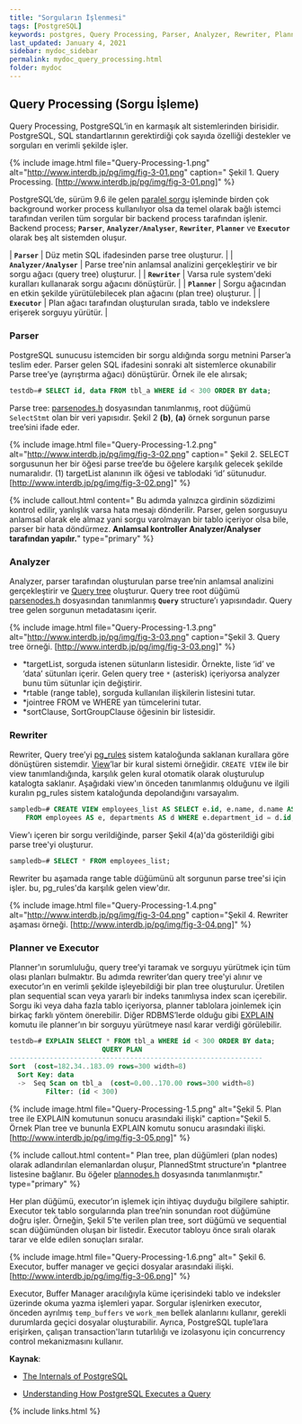 ```yaml
---
title: "Sorguların İşlenmesi"
tags: [PostgreSQL]
keywords: postgres, Query Processing, Parser, Analyzer, Rewriter, Planner, Planner
last_updated: January 4, 2021
sidebar: mydoc_sidebar
permalink: mydoc_query_processing.html
folder: mydoc
---
```


## Query Processing (Sorgu İşleme)

Query Processing, PostgreSQL’in en karmaşık alt sistemlerinden birisidir. PostgreSQL, SQL standartlarının gerektirdiği çok sayıda özelliği destekler ve sorguları en verimli şekilde işler.

{% include image.html file="Query-Processing-1.png" alt="http://www.interdb.jp/pg/img/fig-3-01.png" caption=" Şekil 1. Query Processing. [http://www.interdb.jp/pg/img/fig-3-01.png]" %}

PostgreSQL’de, sürüm 9.6 ile gelen [paralel sorgu](https://www.percona.com/blog/2019/02/21/parallel-queries-in-postgresql/) işleminde birden çok background worker process kullanılıyor olsa da temel olarak bağlı istemci tarafından verilen tüm sorgular bir backend process tarafından işlenir. Backend process; **`Parser`**, **`Analyzer/Analyser`**, **`Rewriter`**, **`Planner`** ve **`Executor`** olarak beş alt sistemden oluşur.

| **`Parser`** | Düz metin SQL ifadesinden parse tree oluşturur. |
| **`Analyzer/Analyser`** | Parse tree'nin anlamsal analizini gerçekleştirir ve bir sorgu ağacı (query tree) oluşturur. |
| **`Rewriter`** | Varsa rule system'deki kuralları kullanarak sorgu ağacını dönüştürür. |
| **`Planner`** | Sorgu ağacından en etkin şekilde yürütülebilecek plan ağacını (plan tree) oluşturur. |
| **`Executor`** | Plan ağacı tarafından oluşturulan sırada, tablo ve indekslere erişerek sorguyu yürütür. |

### Parser

PostgreSQL sunucusu istemciden bir sorgu aldığında sorgu metnini Parser’a teslim eder. Parser gelen SQL ifadesini sonraki alt sistemlerce okunabilir Parse tree’ye (ayrıştırma ağacı) dönüştürür. Örnek ile ele alırsak;

```sql
testdb=# SELECT id, data FROM tbl_a WHERE id < 300 ORDER BY data;
```

Parse tree: [parsenodes.h](https://github.com/postgres/postgres/blob/master/src/include/nodes/parsenodes.h) dosyasından tanımlanmış, root düğümü `SelectStmt` olan bir veri yapısıdır. Şekil 2 **(b)**, **(a)** örnek sorgunun parse tree’sini ifade eder.

{% include image.html file="Query-Processing-1.2.png" alt="http://www.interdb.jp/pg/img/fig-3-02.png" caption=" Şekil 2. SELECT sorgusunun her bir öğesi parse tree’de bu öğelere karşılık gelecek şekilde numaralıdır. (1) targetList alanının ilk öğesi ve tablodaki ‘id’ sütunudur. [http://www.interdb.jp/pg/img/fig-3-02.png]" %}

{% include callout.html content=" Bu adımda yalnızca girdinin sözdizimi kontrol edilir, yanlışlık varsa hata mesajı dönderilir. Parser, gelen sorgusuyu anlamsal olarak ele almaz yani sorgu varolmayan bir tablo içeriyor olsa bile, parser bir hata döndürmez. **Anlamsal kontroller Analyzer/Analyser tarafından yapılır.**" type="primary" %}

### Analyzer

Analyzer, parser tarafından oluşturulan parse tree’nin anlamsal analizini gerçekleştirir ve [Query tree](https://www.postgresql.org/docs/current/querytree.html) oluşturur. Query tree root düğümü [parsenodes.h](https://github.com/postgres/postgres/blob/master/src/include/nodes/parsenodes.h) dosyasından tanımlanmış **`Query`** structure’ı yapısındadır. Query tree gelen sorgunun metadatasını içerir.

{% include image.html file="Query-Processing-1.3.png" alt="http://www.interdb.jp/pg/img/fig-3-03.png" caption="Şekil 3. Query tree örneği. [http://www.interdb.jp/pg/img/fig-3-03.png]" %}

- *targetList, sorguda istenen sütunların listesidir. Örnekte, liste ‘id’ ve ‘data’ sütunları içerir. Gelen query tree `*` (asterisk) içeriyorsa analyzer bunu tüm sütunlar için değiştirir.
- *rtable (range table), sorguda kullanılan ilişkilerin listesini tutar.
- *jointree FROM ve WHERE yan tümcelerini tutar.
- *sortClause, SortGroupClause öğesinin bir listesidir.

### Rewriter

Rewriter, Query tree’yi [pg_rules](https://www.postgresql.org/docs/current/view-pg-rules.html) sistem kataloğunda saklanan kurallara göre dönüştüren sistemdir. [View](https://www.postgresql.org/docs/current/rules-views.html)’lar bir kural sistemi örneğidir. `CREATE VIEW` ile bir view tanımlandığında, karşılık gelen kural otomatik olarak oluşturulup katalogta saklanır. Aşağıdaki view'ın önceden tanımlanmış olduğunu ve ilgili kuralın pg_rules sistem kataloğunda depolandığını varsayalım.

```sql
sampledb=# CREATE VIEW employees_list AS SELECT e.id, e.name, d.name AS department 
    FROM employees AS e, departments AS d WHERE e.department_id = d.id;

```

View'ı içeren bir sorgu verildiğinde, parser Şekil 4(a)'da gösterildiği gibi parse tree'yi oluşturur.

```sql
sampledb=# SELECT * FROM employees_list;
```

Rewriter bu aşamada range table düğümünü alt sorgunun parse tree'si için işler. bu, pg_rules'da karşılık gelen view'dır.

{% include image.html file="Query-Processing-1.4.png" alt="http://www.interdb.jp/pg/img/fig-3-04.png" caption="Şekil 4. Rewriter aşaması örneği. [http://www.interdb.jp/pg/img/fig-3-04.png]" %}

### Planner ve Executor

Planner'ın sorumluluğu, query tree’yi taramak ve sorguyu yürütmek için tüm olası planları bulmaktır. Bu adımda rewriter’dan query tree'yi alınır ve executor’ın en verimli şekilde işleyebildiği bir plan tree oluşturulur. Üretilen plan sequential scan veya yararlı bir indeks tanımlıysa index scan içerebilir. Sorgu iki veya daha fazla tablo içeriyorsa, planner tablolara joinlemek için birkaç farklı yöntem önerebilir. Diğer RDBMS’lerde olduğu gibi [EXPLAIN](https://www.postgresql.org/docs/current/sql-explain.html) komutu ile planner’ın bir sorguyu yürütmeye nasıl karar verdiği görülebilir.

```sql
testdb=# EXPLAIN SELECT * FROM tbl_a WHERE id < 300 ORDER BY data;
                       QUERY PLAN
---------------------------------------------------------------
Sort  (cost=182.34..183.09 rows=300 width=8)
  Sort Key: data
  ->  Seq Scan on tbl_a  (cost=0.00..170.00 rows=300 width=8)
         Filter: (id < 300)
```

{% include image.html file="Query-Processing-1.5.png" alt="Şekil 5. Plan tree ile EXPLAIN komutunun sonucu arasındaki ilişki" caption="Şekil 5. Örnek Plan tree ve bununla EXPLAIN komutu sonucu arasındaki ilişki. [http://www.interdb.jp/pg/img/fig-3-05.png]" %}

{% include callout.html content=" Plan tree, plan düğümleri (plan nodes) olarak adlandırılan elemanlardan oluşur, PlannedStmt structure’ın *plantree listesine bağlanır. Bu öğeler [plannodes.h](https://github.com/postgres/postgres/blob/master/src/include/nodes/plannodes.h) dosyasında tanımlanmıştır." type="primary" %}

Her plan düğümü, executor’ın işlemek için ihtiyaç duyduğu bilgilere sahiptir. Executor tek tablo sorgularında plan tree’nin sonundan root düğümüne doğru işler. Örneğin, Şekil 5'te verilen plan tree, sort düğümü ve sequential scan düğümünden oluşan bir listedir. Executor tabloyu önce sıralı olarak tarar ve elde edilen sonuçları sıralar.

{% include image.html file="Query-Processing-1.6.png" alt=" Şekil 6. Executor, buffer manager ve geçici dosyalar arasındaki ilişki. [http://www.interdb.jp/pg/img/fig-3-06.png]" %}

Executor, Buffer Manager aracılığıyla küme içerisindeki tablo ve indeksler üzerinde okuma yazma işlemleri yapar. Sorgular işlenirken executor, önceden ayrılmış `temp_buffers` ve `work_mem` bellek alanlarını kullanır, gerekli durumlarda geçici dosyalar oluşturabilir. Ayrıca, PostgreSQL tuple’lara erişirken, çalışan transaction'ların tutarlılığı ve izolasyonu için concurrency control mekanizmasını kullanır.

**Kaynak**:

- [The Internals of PostgreSQL](http://www.interdb.jp/pg/pgsql03.html)

- [Understanding How PostgreSQL Executes a Query](http://etutorials.org/SQL/Postgresql/Part+I+General+PostgreSQL+Use/Chapter+4.+Performance/Understanding+How+PostgreSQL+Executes+a+Query/)

{% include links.html %}
